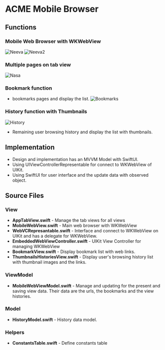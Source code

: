 # ACME Mobile Browser

## Functions

### Mobile Web Browser with WKWebView
![Neeva](images/Neeva.png "Web Browsing") ![Neeva2](images/neeva2.png "Web Browsing")


### Multiple pages on tab view
![Nasa](images/Nasa2.png "Tab Bar")

### Bookmark function
- bookmarks pages and display the list.
![Bookmarks](images/Bookmarks.png "Bookmark")

### History function with Thumbnails
![History](images/History.png "History list with thumbnails")
- Remaining user browsing history and display the list with thumbnails.

## Implementation
- Design and implementation has an MVVM Model with SwiftUI.
- Using UIViewControllerRepresentable for connect to WKWebView of UIKit.
- Using SwiftUI for user interface and the update data with observed object.

## Source Files

### View
- <b>AppTabView.swift</b> - 
Manage the tab views for all views
- <b>MobileWebView.swift</b> - 
Main web browser with WKWebView
- <b>WebVCRepresantable.swift</b> - 
Interface and connect to WKWebView on UIKit and has a delegate for WKWebView.
- <b>EmbeddedWebViewController.swift</b> - 
UIKit View Controller for managing WKWebView
- <b>BookmarkView.swift</b> - 
Display bookmark list with web links.
- <b>ThumbnailsHistoriesView.swift</b> - 
Display user's browsing history list with thumbnail images and the links.

### ViewModel
- <b>MobileWebViewModel.swift</b> -
Manage and updating for the present  and saving view data. 
Their data are the urls, the bookmarks and the view histories.

### Model
- <b>HistoryModel.swift</b> -
History data model.

### Helpers
- <b>ConstantsTable.swift</b> - Define constants table

